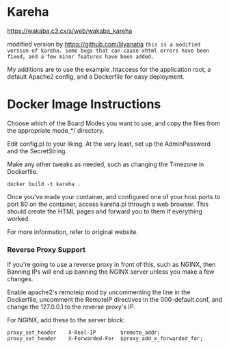 # Kareha

https://wakaba.c3.cx/s/web/wakaba_kareha

modified version by https://github.com/lilyanatia
``this is a modified version of kareha. some bugs that can cause xhtml errors have been fixed, and a few minor features have been added.``

My additions are to use the example .htaccess for the application root, a default Apache2 config, and a Dockerfile for easy deployment.

# Docker Image Instructions

Choose which of the Board Modes you want to use, and copy the files from the appropriate mode_*/ directory.

Edit config.pl to your liking. At the very least, set up the AdminPassword and the SecretString.

Make any other tweaks as needed, such as changing the Timezone in Dockerfile.

``docker build -t kareha .``

Once you've made your container, and configured one of your host ports to port 80 on the container, access kareha.pl through a web browser. This should create the HTML pages and forward you to them if everything worked.

For more information, refer to original website.

### Reverse Proxy Support

If you're going to use a reverse proxy in front of this, such as NGINX, then Banning IPs will end up banning the NGINX server unless you make a few changes.

Enable apache2's remoteip mod by uncommenting the line in the Dockerfile, uncomment the RemoteIP directives in the 000-default.conf, and change the 127.0.0.1 to the reverse proxy's IP.

For NGINX, add these to the server block:

```
proxy_set_header    X-Real-IP        $remote_addr;
proxy_set_header    X-Forwarded-For  $proxy_add_x_forwarded_for;
```



